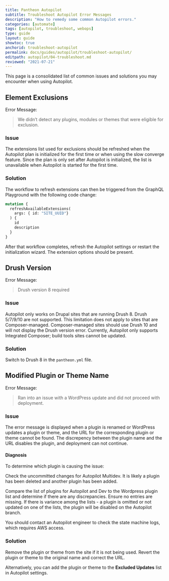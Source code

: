 ```yaml
---
title: Pantheon Autopilot
subtitle: Troubleshoot Autopilot Error Messages
description: "How to remedy some common Autopilot errors."
categories: [automate]
tags: [autopilot, troubleshoot, webops]
type: guide
layout: guide
showtoc: true
anchorid: troubleshoot-autopilot
permalink: docs/guides/autopilot/troubleshoot-autopilot/
editpath: autopilot/04-troubleshoot.md
reviewed: "2021-07-21"
---
```


This page is a consolidated list of common issues and solutions you may encounter when using Autopilot.

## Element Exclusions

Error Message:

> We didn’t detect any plugins, modules or themes that were eligible for exclusion.

### Issue

The extensions list used for exclusions should be refreshed when the Autopilot plan is initialized for the first time or when using the slow converge feature. Since the plan is only set after Autopilot is initialized, the list is unavailable when Autopilot is started for the first time.

### Solution

The workflow to refresh extensions can then be triggered from the GraphQL Playground with the following code change:

```graphql
mutation {
  refreshAvailableExtensions(
    args: { id: "SITE_UUID"}
  ) {
    id
    description
  }
}
```

After that workflow completes, refresh the Autopilot settings or restart the initialization wizard. The extension options should be present.

## Drush Version

Error Message:

> Drush version 8 required

### Issue

Autopilot only works on Drupal sites that are running Drush 8. Drush 5/7/9/10 are not supported. This limitation does not apply to sites that are Composer-managed. Composer-managed sites should use Drush 10 and will not display the Drush version error. Currently, Autopilot only supports Integrated Composer; build tools sites cannot be updated.

### Solution

Switch to Drush 8 in the `pantheon.yml` file.

## Modified Plugin or Theme Name

Error Message:

> Ran into an issue with a WordPress update and did not proceed with deployment.

### Issue

The error message is displayed when a plugin is renamed or WordPress updates a plugin or theme, and the URL for the corresponding plugin or theme cannot be found. The discrepency between the plugin name and the URL disables the plugin, and deployment can not continue.

#### Diagnosis

To determine which plugin is causing the issue:

Check the uncommitted changes for Autopilot Multidev. It is likely a plugin has been deleted and another plugin has been added. 

Compare the list of plugins for Autopilot and Dev to the Wordpress plugin list and determine if there are any discrepancies. Ensure no entries are missing. If there is variance among the lists - a plugin is omitted or not updated on one of the lists, the plugin will be disabled on the Autopilot branch.

You should contact an Autopilot engineer to check the state machine logs, which requires AWS access.

### Solution

Remove the plugin or theme from the site if it is not being used. Revert the plugin or theme to the original name and correct the URL.

Alternatively, you can add the plugin or theme to the **Excluded Updates** list in Autopilot settings.
